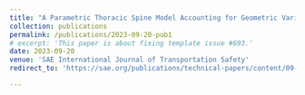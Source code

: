 ```yaml
---
title: "A Parametric Thoracic Spine Model Accounting for Geometric Variations by Age, Sex, Stature, and Body Mass Index"
collection: publications
permalink: /publications/2023-09-20-pub1
# excerpt: 'This paper is about fixing template issue #693.'
date: 2023-09-20
venue: 'SAE International Journal of Transportation Safety'
redirect_to: 'https://sae.org/publications/technical-papers/content/09-11-02-0012/'

---
```


<!-- Published in *SAE International Journal of Transportation Safety*, 2023 -->